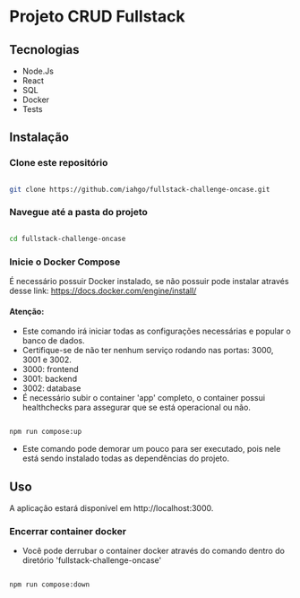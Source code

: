 # Projeto CRUD Fullstack




## Tecnologias 

- Node.Js
- React
- SQL
- Docker 
- Tests 

## Instalação
### Clone este repositório
  

```bash

git clone https://github.com/iahgo/fullstack-challenge-oncase.git

```

  

### Navegue até a pasta do projeto

  

```bash

cd fullstack-challenge-oncase

```

  

### Inicie o Docker Compose
É necessário possuir Docker instalado, se não possuir pode instalar através desse link: https://docs.docker.com/engine/install/
#### Atenção:
- Este comando irá iniciar todas as configurações necessárias e popular o banco de dados. 
- Certifique-se de não ter nenhum serviço rodando nas portas: 3000, 3001 e 3002. 
- 3000: frontend
- 3001: backend
- 3002: database
- É necessário subir o container 'app' completo, o container possui healthchecks para assegurar que se está operacional ou não.
  

```bash

npm run compose:up

```

  
- Este comando pode demorar um pouco para ser executado, pois nele está sendo instalado todas as dependências do projeto.

  

## Uso

  

A aplicação estará disponível em http://localhost:3000.


### Encerrar container docker
- Você pode derrubar o container docker através do comando dentro do diretório 'fullstack-challenge-oncase'
 ```bash

npm run compose:down

```
